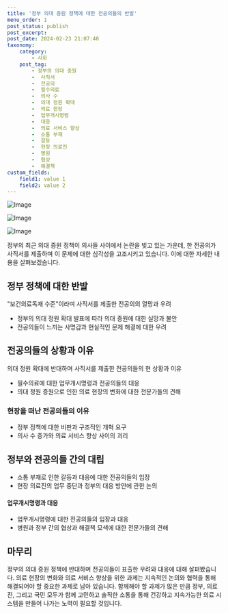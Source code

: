 ```yaml
---
title: '정부 의대 증원 정책에 대한 전공의들의 반발'
menu_order: 1
post_status: publish
post_excerpt: 
post_date: 2024-02-23 21:07:40
taxonomy:
    category:
        - 사회
    post_tag:
        - 정부의 의대 증원
        -  사직서
        -  전공의
        -  필수의료
        -  의사 수
        -  의대 정원 확대
        -  의료 현장
        -  업무개시명령
        -  대응
        -  의료 서비스 향상
        -  소통 부재
        -  갈등
        -  현장 의료진
        -  병원
        -  협상
        -  해결책
custom_fields:
    field1: value 1
    field2: value 2
---
```


![Image](https://imgnews.pstatic.net/image/025/2024/02/23/0003343135_001_20240223092201059.jpg?type=w647)

![Image](https://imgnews.pstatic.net/image/025/2024/02/23/0003343135_002_20240223092201090.jpg?type=w647)

![Image](https://imgnews.pstatic.net/image/025/2024/02/23/0003343135_003_20240223092201118.jpg?type=w647)

정부의 최근 의대 증원 정책이 의사들 사이에서 논란을 빚고 있는 가운데, 한 전공의가 사직서를 제출하며 이 문제에 대한 심각성을 고조시키고 있습니다. 이에 대한 자세한 내용을 살펴보겠습니다.
## 정부 정책에 대한 반발
"보건의료독재 수준"이라며 사직서를 제출한 전공의의 열망과 우려
- 정부의 의대 정원 확대 발표에 따라 의대 증원에 대한 실망과 불안
- 전공의들이 느끼는 사명감과 현실적인 문제 해결에 대한 우려
## 전공의들의 상황과 이유
의대 정원 확대에 반대하며 사직서를 제출한 전공의들의 현 상황과 이유
- 필수의료에 대한 업무개시명령과 전공의들의 대응
- 의대 정원 증원으로 인한 의료 현장의 변화에 대한 전문가들의 견해
### 현장을 떠난 전공의들의 이유
- 정부 정책에 대한 비판과 구조적인 개혁 요구
- 의사 수 증가와 의료 서비스 향상 사이의 괴리
## 정부와 전공의들 간의 대립
- 소통 부재로 인한 갈등과 대응에 대한 전공의들의 입장
- 현장 의료진의 업무 중단과 정부의 대응 방안에 관한 논의
#### 업무개시명령과 대응
- 업무개시명령에 대한 전공의들의 입장과 대응
- 병원과 정부 간의 협상과 해결책 모색에 대한 전문가들의 견해
## 마무리
정부의 의대 증원 정책에 반대하며 전공의들이 표출한 우려와 대응에 대해 살펴봤습니다. 의료 현장의 변화와 의료 서비스 향상을 위한 과제는 지속적인 논의와 협력을 통해 해결되어야 할 중요한 과제로 남아 있습니다. 함께해야 할 과제가 많은 만큼 정부, 의료진, 그리고 국민 모두가 함께 고민하고 솔직한 소통을 통해 건강하고 지속가능한 의료 시스템을 만들어 나가는 노력이 필요할 것입니다.
